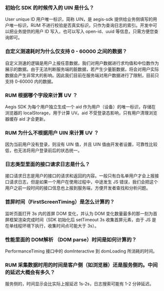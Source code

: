 [](id:que1)
### 初始化 SDK 的时候传入的 UIN 是什么？

 User unique ID 用户唯一标识，简称 UIN，是 aegis-sdk 提供给业务侧填写的用户唯一标识，RUM 不进行校验是否真实标识，只作为查询日志的索引。开发中可以把业务提供的用户 ID 写入，也可以写入 open-id、uuid 等信息，只需方便您查询即可。
 
[](id:que2)
### 自定义测速耗时为什么仅支持 0 - 60000 之间的数据？

自定义测速的逻辑是用户上报任意数据，我们对用户数据进行求均值和中位数作为展示的数据。由于无法判断服务端的脏数据，若产生少量脏数据，将会对用户实际数据会产生非常大的影响。因此我们目前在服务端对用户数据进行了限制，目前只支持 0-60000 内的数据。

[](id:que3)
### RUM 根据哪个字段来计算 UV ？
Aegis SDK 为每个用户独立生成一个 aid 作为用户（设备）的唯一标识，存储在浏览器的 localStorage，用于计算 UV。aid 不受登录态影响，只有用户清理浏览器缓存 aid 才会更新。
 
 
[](id:que4)
### RUM 为什么不根据用户 UIN 来计算 UV ？

因为当前用户没有登录，则没有 UIN 值，并且 UIN 值由开发者设置，可靠性比较低，也无法将用户登录前后的状态统一。

[](id:que5)
### 日志类型里面的接口请求日志是什么？

接口请求日志是用户的接口的请求和返回的内容。一般只有白名单用户才会上报接口请求日志，但是如果一个用户在使用过程中，中途发生 JS 错误，我们会把这个用户之前一段时间的接口信息也上报到服务端，方便开发者查找和分析问题。

### 首屏时间（FirstScreenTiming）是怎么计算的？

监听页面打开 3s 内的首屏 DOM 变化，并认为 DOM 变化数量最多的那一刻为首屏框架渲染完成时间（SDK 初始化后 setTimeout 3s 收集首屏元素，由于 JS 是在单线程环境下执行，收集时间点可能大于 3s）。

### 性能里面的 DOM解析 （DOM parse）时间是如何计算的？

PerformanceTiming 接口中的 domInteractive 到 domLoading 所消耗的时间。

### RUM 采集数据时用的时间是客户侧（如浏览器）还是服务侧的。中间的延迟大概会有多久？

服务侧的，时间显示会比实际上报延迟 1s-2s，日志搜索可能有 1-2 分钟延迟。


